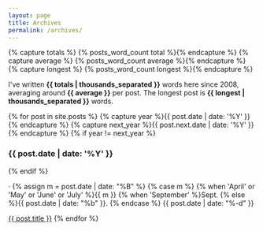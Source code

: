 ```yaml
---
layout: page
title: Archives
permalink: /archives/
---
```


<div id="blog-archives">

{% capture totals %} {% posts_word_count total %}{% endcapture %}
{% capture average %} {% posts_word_count average %}{% endcapture %}
{% capture longest %} {% posts_word_count longest %}{% endcapture %}

I've written <strong>{{ totals | thousands_separated }}</strong> words here since 2008, averaging around <strong>{{ average }}</strong> per post. The longest post is <strong>{{ longest | thousands_separated }}</strong> words.

  {% for post in site.posts %}
    {% capture year %}{{ post.date | date: '%Y' }}{% endcapture %}
    {% capture next_year %}{{ post.next.date | date: '%Y' }}{% endcapture %}
    {% if year != next_year %}
      <h3>{{ post.date | date: '%Y' }}</h3>
    {% endif %}

  &middot; <time>
  {% assign m = post.date | date: "%B" %}
  {% case m %}
    {% when 'April' or 'May' or 'June' or 'July' %}{{ m }}
    {% when 'September' %}Sept.
    {% else %}{{ post.date | date: "%b" }}.
  {% endcase %}
  {{ post.date | date: "%-d" }}
  </time>


  <a href="{{ post.url }}">{{ post.title }}</a>
  {% endfor %}
</div>
